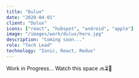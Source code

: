 ```yaml
---
title: "Dulux"
date: "2020-04-01"
client: "Dulux"
icons: ["react", "hubspot", "android", "apple"]
image: "/images/work/dulux/hero.jpg"
description: "Coming soon..."
role: "Tech Lead"
technology: "Ionic, React, Redux"
---
```


Work in Progress... Watch this space 🔜⏳🚀
